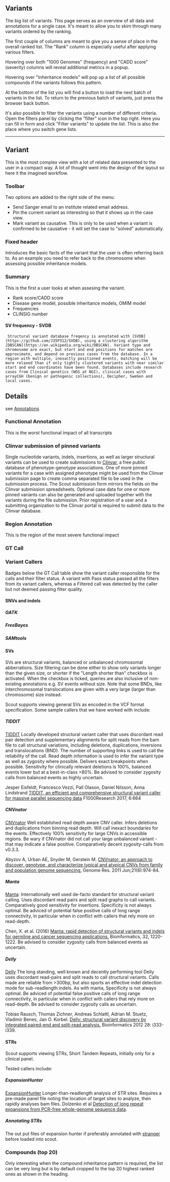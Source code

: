 ## Variants
The big list of variants. This page serves as an overview of all data and annotations for a single case. It's meant to allow you to skim through many variants ordered by the ranking.

The first couple of columns are meant to give you a sense of place in the overall ranked list. The "Rank" column is especially useful after applying various filters.

Hovering over both "1000 Genomes" (frequency) and "CADD score" (severity) columns will reveal additional metrics in a popup.

Hovering over "Inheritance models" will pop up a list of all possible compounds if the variants follows this pattern.

At the bottom of the list you will find a button to load the next batch of variants in the list. To return to the previous batch of variants, just press the browser back button.

It's also possible to filter the variants using a number of different criteria. Open the filters panel by clicking the "filter" icon in the top right. Here you can fill in form and click "Filter variants" to update the list. This is also the place where you switch gene lists.

----------

## Variant
This is the most complex view with a lot of related data presented to the user in a compact way. A lot of thought went into the design of the layout so here it the imagined workflow.

### Toolbar
Two options are added to the right side of the menu:

  - Send Sanger email to an institute related email address.
  - Pin the current variant as interesting so that it shows up in the case view.
  - Mark variant as causative. This is only to be used when a variant is confirmed to be causative - it will set the case to "solved" automatically.

### Fixed header
Introduces the basic facts of the variant that the user is often referring back to. As an example you need to refer back to the chromosome when assessing possible inheritance models.

### Summary
This is the first a user looks at when assesing the variant.

  - Rank score/CADD score
  - Disease gene model, possible inheritance models, OMIM model
  - Frequencies
  - CLINSIG number

#### SV frequency - SVDB
     Structural variant database freqency is annotated with [SVDB](https://github.com/J35P312/SVDB), using a clustering algorithm [DBSCAN](https://en.wikipedia.org/wiki/DBSCAN). Variant type and chromosome are exact, but start and end positions for matches are approximate, and depend on previous cases from the database. In a region with multiple, inexactly positioned events, matching will be more relaxed than if only tightly clustered variants with near similar start and end coordinates have been found. Databases include research cases from Clinical genetics (WGS at NGI), clinical cases with arrayCGH (benign or pathogenic collections), Decipher, SweGen and local cases.

## Details

see [Annotations](annotations.md)

### Functional Annotation ###

This is the worst functional impact of all transcripts

### Clinvar submission of pinned variants ###

Single nucleotide variants, indels, insertions, as well as larger structural variants can be used to create submissions to [Clinvar][clinvar], a free public database of phenotype-genotype associations. One of more pinned variants for a case with assigned phenotype might be used from the Clinvar submission page to create comma separated file to be used in the submission process. The Scout submission form mirrors the fields on the Clinvar submission spreadsheets. Optional case data for one or more pinned variants can also be generated and uploaded together with the variants during the file submission. Prior registration of a user and a submitting organization to the Clinvar portal is required to submit data to the Clinvar database.

### Region Annotation ###

This is the region of the most severe functional impact

### GT Call

### Variant Callers
Badges below the GT Call table show the variant caller responsible for the calls and their filter status.
A variant with Pass status passed all the filters from its variant callers, whereas a Filtered call was detected by the caller but not deemed passing filter quality.

#### SNVs and indels

##### GATK
##### FreeBayes
##### SAMtools

#### SVs

SVs are structural variants, balanced or unbalanced chromosomal abberrations.
Size filtering can be done either to show only variants longer than the given size, or shorter if the "Length shorter than" checkbox is activated.
When the checkbox is ticked, queries are also inclusive of non-existing annotations e.g. SV events without size. Note that some BNDs, like interchromosomal translocations are given with a very large (larger than chromosome) size instead.

Scout supports viewing general SVs as encoded in the VCF format specification.
Some sample callers that we have worked with include:

##### TIDDIT
[TIDDIT](https://github.com/SciLifeLab/TIDDIT) Locally developed structural variant caller that uses discordant read pair detection and supplementary alignments for split reads from the bam file to call structural variations, including deletions, duplications, inversions and translocations (BND). The number of supporting links is used to call the reliability of the call. Read depth information is used to infer the variant type as well as zygosity where possible. Delivers exact breakpoints when possible. Sensitivity for clinically relevant deletions is 100%, balanced events lower but at a best-in-class >80%. Be advised to consider zygosity calls from balanced events as highly uncertain.

Jesper Eisfeldt, Francesco Vezzi, Pall Olason, Daniel Nilsson, Anna Lindstrand
[TIDDIT, an efficient and comprehensive structural variant caller for massive parallel sequencing data](https://f1000research.com/articles/6-664/v2)
F1000Research 2017, 6:664

##### CNVnator
[CNVnator](https://github.com/abyzovlab/CNVnator) Well established read depth aware CNV caller. Infers deletions and duplications from binning read depth. Will call inexact boundaries for the events. Effectively 100% sensitivity for large CNVs in accessible regions. Be wary if CNVnator did not call your large unbalanced variant - that may indicate a false positive. Comparatively decent zygosity-calls from v0.3.3.

Abyzov A, Urban AE, Snyder M, Gerstein M.
[CNVnator: an approach to discover, genotype, and characterize typical and atypical CNVs from family and population genome sequencing.](https://www.ncbi.nlm.nih.gov/pubmed/21324876) Genome Res. 2011 Jun;21(6):974-84.

##### Manta
[Manta](https://github.com/Illumina/manta): Internationally well used de-facto standard for structural variant calling. Uses discordant read pairs and split read graphs to call variants. Comparatively good sensitivity for insertions. Specificity is not always optimal. Be adviced of potential false positive calls of long range connectivity, in particular when in conflict with callers that rely more on read-depth.

Chen, X. et al. (2016) [Manta: rapid detection of structural variants and indels for germline and cancer sequencing applications.](doi:10.1093/bioinformatics/btv710) Bioinformatics, 32, 1220-1222. Be advised to consider zygosity calls from balanced events as uncertain.

##### Delly
[Delly](https://github.com/dellytools/delly)
The long standing, well known and decently performing tool Delly uses discordant read-pairs and split reads to call structural variants. Calls made are reliable from >300bp, but also sports an effective indel detection mode for sub-readlength indels. As with manta, Specificity is not always optimal. Be adviced of potential false positive calls of long range connectivity, in particular when in conflict with callers that rely more on read-depth. Be advised to consider zygosity calls as uncertain.

Tobias Rausch, Thomas Zichner, Andreas Schlattl, Adrian M. Stuetz, Vladimir Benes, Jan O. Korbel.
[Delly: structural variant discovery by integrated paired-end and split-read analysis.](https://academic.oup.com/bioinformatics/article/28/18/i333/245403)
Bioinformatics 2012 28: i333-i339.

#### STRs
Scout supports viewing STRs, Short Tandem Repeats, initially only for a clinical panel.

Tested callers include:

##### ExpansionHunter
[ExpansionHunter][expansion-hunter] Longer-than-readlength analysis of STR sites. Requires a pre-made panel file noting the location of target sites to analyze, then rapidly analyses bam files. Dolzenko et al [Detection of long repeat expansions from PCR-free whole-genome sequence data](https://genome.cshlp.org/content/27/11/1895).

##### Annotating STRs

The out put files of expansion hunter if preferably annotated with [stranger][stranger] before loaded into scout.

### Compounds (top 20)
Only interesting when the compound inheritance pattern is required, the list can be very long but is by default cropped to the top 20 highest ranked ones as shown in the heading.

[clinvar]: https://www.ncbi.nlm.nih.gov/clinvar/
[markdown]: https://help.github.com/articles/markdown-basics/
[expansion-hunter]: https://github.com/Illumina/ExpansionHunter
[stranger]: https://github.com/moonso/stranger
